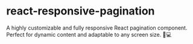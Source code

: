 # react-responsive-pagination
A highly customizable and fully responsive React pagination component. Perfect for dynamic content and adaptable to any screen size. 📱💻
